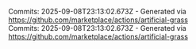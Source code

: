Commits: 2025-09-08T23:13:02.673Z - Generated via https://github.com/marketplace/actions/artificial-grass
<br>
Commits: 2025-09-08T23:13:02.673Z - Generated via https://github.com/marketplace/actions/artificial-grass
<br>
